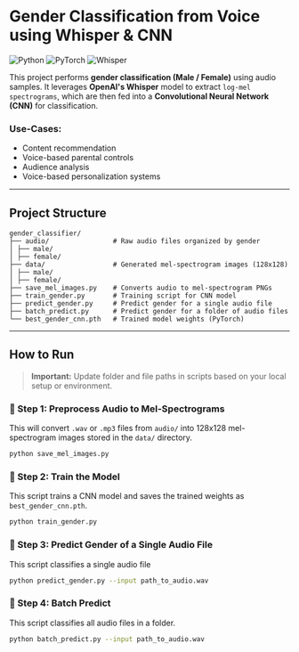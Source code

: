 #  Gender Classification from Voice using Whisper & CNN

![Python](https://img.shields.io/badge/Python-3.9-blue.svg)
![PyTorch](https://img.shields.io/badge/PyTorch-1.13+-ee4c2c.svg)
![Whisper](https://img.shields.io/badge/Whisper-OpenAI-blueviolet)

This project performs **gender classification (Male / Female)** using audio samples. It leverages **OpenAI's Whisper** model to extract `log-mel spectrograms`, which are then fed into a **Convolutional Neural Network (CNN)** for classification.

### Use-Cases:
-  Content recommendation
-  Voice-based parental controls
-  Audience analysis
-  Voice-based personalization systems

---

## Project Structure
```
gender_classifier/
├── audio/                # Raw audio files organized by gender
│ ├── male/
│ ├── female/
├── data/                 # Generated mel-spectrogram images (128x128)
│ ├── male/
│ ├── female/
├── save_mel_images.py    # Converts audio to mel-spectrogram PNGs
├── train_gender.py       # Training script for CNN model
├── predict_gender.py     # Predict gender for a single audio file
├── batch_predict.py      # Predict gender for a folder of audio files
└── best_gender_cnn.pth   # Trained model weights (PyTorch)
```
---

##  How to Run

>  **Important:** Update folder and file paths in scripts based on your local setup or environment.

### 🔹 Step 1: Preprocess Audio to Mel-Spectrograms
This will convert `.wav` or `.mp3` files from `audio/` into 128x128 mel-spectrogram images stored in the `data/` directory.
```bash
python save_mel_images.py
```

### 🔹 Step 2: Train the Model
This script trains a CNN model and saves the trained weights as `best_gender_cnn.pth`.
```bash
python train_gender.py
```

### 🔹 Step 3: Predict Gender of a Single Audio File
This script classifies a single audio file
```bash
python predict_gender.py --input path_to_audio.wav
```

### 🔹 Step 4: Batch Predict
This script classifies all audio files in a folder.
```bash
python batch_predict.py --input path_to_audio.wav
```
